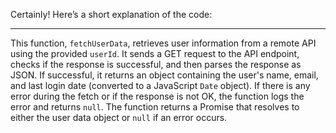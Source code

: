 Certainly! Here’s a short explanation of the code:

---

This function, `fetchUserData`, retrieves user information from a remote API using the provided `userId`. It sends a GET request to the API endpoint, checks if the response is successful, and then parses the response as JSON. If successful, it returns an object containing the user's name, email, and last login date (converted to a JavaScript `Date` object). If there is any error during the fetch or if the response is not OK, the function logs the error and returns `null`. The function returns a Promise that resolves to either the user data object or `null` if an error occurs.
